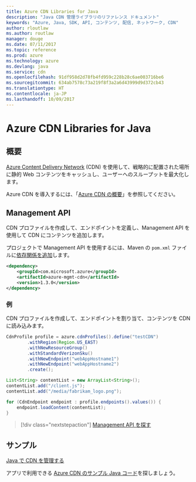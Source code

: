 ```yaml
---
title: Azure CDN Libraries for Java
description: "Java CDN 管理ライブラリのリファレンス ドキュメント"
keywords: "Azure, Java, SDK, API, コンテンツ, 配信, ネットワーク, CDN"
author: rloutlaw
ms.author: routlaw
manager: douge
ms.date: 07/11/2017
ms.topic: reference
ms.prod: azure
ms.technology: azure
ms.devlang: java
ms.service: cdn
ms.openlocfilehash: 91df958d2d78fb4fd959c228b28c6ae003716be6
ms.sourcegitcommit: 634ab7578c73a219f8f3a2a6d43999d9d372cb43
ms.translationtype: HT
ms.contentlocale: ja-JP
ms.lasthandoff: 10/09/2017
---
```

# <a name="azure-cdn-libraries-for-java"></a>Azure CDN Libraries for Java

## <a name="overview"></a>概要

[Azure Content Delivery Network](/azure/cdn/cdn-overview) (CDN) を使用して、戦略的に配置された場所に静的 Web コンテンツをキャッシュし、ユーザーへのスループットを最大化します。

Azure CDN を導入するには、「[Azure CDN の概要](/azure/cdn/cdn-create-new-endpoint)」を参照してください。

## <a name="management-api"></a>Management API

CDN プロファイルを作成して、エンドポイントを定義し、Management API を使用して CDN にコンテンツを追加します。

プロジェクトで Management API を使用するには、Maven の `pom.xml` ファイルに[依存関係を追加](https://maven.apache.org/guides/getting-started/index.html#How_do_I_use_external_dependencies)します。

```XML
<dependency>
    <groupId>com.microsoft.azure</groupId>
    <artifactId>azure-mgmt-cdn</artifactId>
    <version>1.3.0</version>
</dependency>
```   

### <a name="example"></a>例

CDN プロファイルを作成して、エンドポイントを割り当て、コンテンツを CDN に読み込みます。

```java
CdnProfile profile = azure.cdnProfiles().define("testCDN")
        .withRegion(Region.US_EAST)
        .withNewResourceGroup()
        .withStandardVerizonSku()
        .withNewEndpoint("webAppHostname1")
        .withNewEndpoint("webAppHostname2")
        .create();

List<String> contentList = new ArrayList<String>();
contentList.add("/client.js");
contentList.add("/media/fabrikam_logo.png");

for (CdnEndpoint endpoint : profile.endpoints().values()) {
    endpoint.loadContent(contentList);
}
```

> [!div class="nextstepaction"]
> [Management API を探す](/java/api/overview/azure/cdn/managementapi)

## <a name="samples"></a>サンプル

[Java で CDN を管理する](https://github.com/Azure-Samples/cdn-java-manage-cdn)

アプリで利用できる [Azure CDN のサンプル Java コード](https://azure.microsoft.com/resources/samples/?platform=java&term=cdn)を探しましょう。